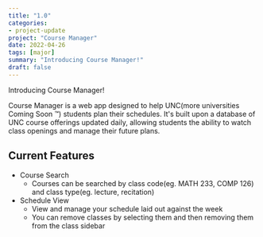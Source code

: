 ```yaml
---
title: "1.0"
categories:
- project-update
project: "Course Manager"
date: 2022-04-26
tags: [major]
summary: "Introducing Course Manager!"
draft: false
---
```

Introducing Course Manager!

Course Manager is a web app designed to help UNC(more universities Coming Soon &trade;) students plan their schedules. It's built upon a database of UNC course offerings updated daily, allowing students the ability to watch class openings and manage their future plans.

## Current Features

- Course Search
  - Courses can be searched by class code(eg. MATH 233, COMP 126) and class type(eg. lecture, recitation)
- Schedule View
  - View and manage your schedule laid out against the week
  - You can remove classes by selecting them and then removing them from the class sidebar